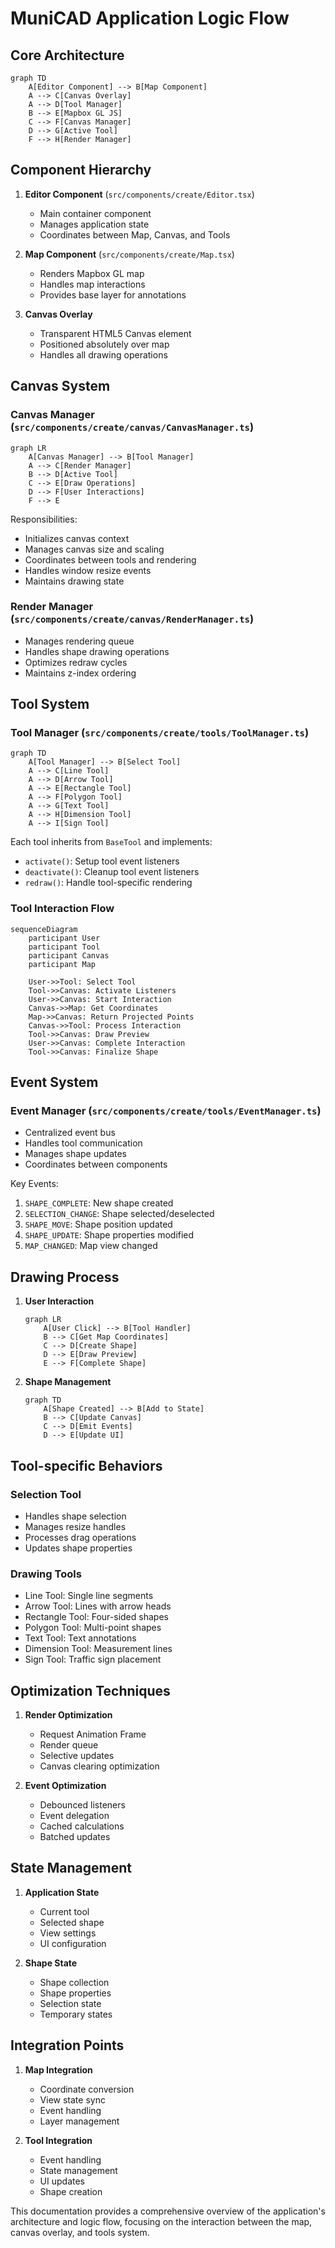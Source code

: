 # MuniCAD Application Logic Flow

## Core Architecture

```mermaid
graph TD
    A[Editor Component] --> B[Map Component]
    A --> C[Canvas Overlay]
    A --> D[Tool Manager]
    B --> E[Mapbox GL JS]
    C --> F[Canvas Manager]
    D --> G[Active Tool]
    F --> H[Render Manager]
```

## Component Hierarchy

1. **Editor Component** (`src/components/create/Editor.tsx`)
   - Main container component
   - Manages application state
   - Coordinates between Map, Canvas, and Tools

2. **Map Component** (`src/components/create/Map.tsx`)
   - Renders Mapbox GL map
   - Handles map interactions
   - Provides base layer for annotations

3. **Canvas Overlay**
   - Transparent HTML5 Canvas element
   - Positioned absolutely over map
   - Handles all drawing operations

## Canvas System

### Canvas Manager (`src/components/create/canvas/CanvasManager.ts`)
```mermaid
graph LR
    A[Canvas Manager] --> B[Tool Manager]
    A --> C[Render Manager]
    B --> D[Active Tool]
    C --> E[Draw Operations]
    D --> F[User Interactions]
    F --> E
```

Responsibilities:
- Initializes canvas context
- Manages canvas size and scaling
- Coordinates between tools and rendering
- Handles window resize events
- Maintains drawing state

### Render Manager (`src/components/create/canvas/RenderManager.ts`)
- Manages rendering queue
- Handles shape drawing operations
- Optimizes redraw cycles
- Maintains z-index ordering

## Tool System

### Tool Manager (`src/components/create/tools/ToolManager.ts`)
```mermaid
graph TD
    A[Tool Manager] --> B[Select Tool]
    A --> C[Line Tool]
    A --> D[Arrow Tool]
    A --> E[Rectangle Tool]
    A --> F[Polygon Tool]
    A --> G[Text Tool]
    A --> H[Dimension Tool]
    A --> I[Sign Tool]
```

Each tool inherits from `BaseTool` and implements:
- `activate()`: Setup tool event listeners
- `deactivate()`: Cleanup tool event listeners
- `redraw()`: Handle tool-specific rendering

### Tool Interaction Flow
```mermaid
sequenceDiagram
    participant User
    participant Tool
    participant Canvas
    participant Map

    User->>Tool: Select Tool
    Tool->>Canvas: Activate Listeners
    User->>Canvas: Start Interaction
    Canvas->>Map: Get Coordinates
    Map->>Canvas: Return Projected Points
    Canvas->>Tool: Process Interaction
    Tool->>Canvas: Draw Preview
    User->>Canvas: Complete Interaction
    Tool->>Canvas: Finalize Shape
```

## Event System

### Event Manager (`src/components/create/tools/EventManager.ts`)
- Centralized event bus
- Handles tool communication
- Manages shape updates
- Coordinates between components

Key Events:
1. `SHAPE_COMPLETE`: New shape created
2. `SELECTION_CHANGE`: Shape selected/deselected
3. `SHAPE_MOVE`: Shape position updated
4. `SHAPE_UPDATE`: Shape properties modified
5. `MAP_CHANGED`: Map view changed

## Drawing Process

1. **User Interaction**
   ```mermaid
   graph LR
       A[User Click] --> B[Tool Handler]
       B --> C[Get Map Coordinates]
       C --> D[Create Shape]
       D --> E[Draw Preview]
       E --> F[Complete Shape]
   ```

2. **Shape Management**
   ```mermaid
   graph TD
       A[Shape Created] --> B[Add to State]
       B --> C[Update Canvas]
       C --> D[Emit Events]
       D --> E[Update UI]
   ```

## Tool-specific Behaviors

### Selection Tool
- Handles shape selection
- Manages resize handles
- Processes drag operations
- Updates shape properties

### Drawing Tools
- Line Tool: Single line segments
- Arrow Tool: Lines with arrow heads
- Rectangle Tool: Four-sided shapes
- Polygon Tool: Multi-point shapes
- Text Tool: Text annotations
- Dimension Tool: Measurement lines
- Sign Tool: Traffic sign placement

## Optimization Techniques

1. **Render Optimization**
   - Request Animation Frame
   - Render queue
   - Selective updates
   - Canvas clearing optimization

2. **Event Optimization**
   - Debounced listeners
   - Event delegation
   - Cached calculations
   - Batched updates

## State Management

1. **Application State**
   - Current tool
   - Selected shape
   - View settings
   - UI configuration

2. **Shape State**
   - Shape collection
   - Shape properties
   - Selection state
   - Temporary states

## Integration Points

1. **Map Integration**
   - Coordinate conversion
   - View state sync
   - Event handling
   - Layer management

2. **Tool Integration**
   - Event handling
   - State management
   - UI updates
   - Shape creation

This documentation provides a comprehensive overview of the application's architecture and logic flow, focusing on the interaction between the map, canvas overlay, and tools system.